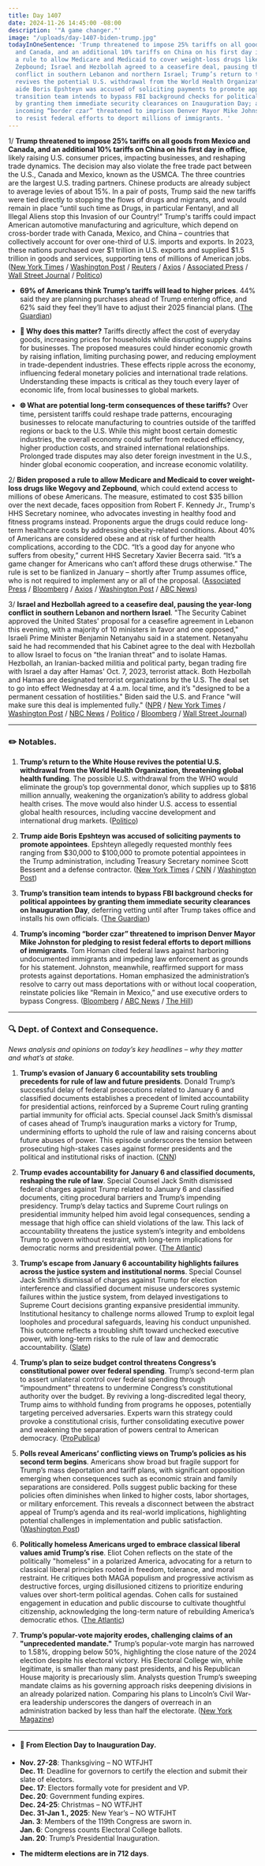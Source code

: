 ```yaml
---
title: Day 1407
date: 2024-11-26 14:45:00 -08:00
description: '"A game changer."'
image: "/uploads/day-1407-biden-trump.jpg"
todayInOneSentence: 'Trump threatened to impose 25% tariffs on all goods from Mexico
  and Canada, and an additional 10% tariffs on China on his first day in office; Biden proposed
  a rule to allow Medicare and Medicaid to cover weight-loss drugs like Wegovy and
  Zepbound; Israel and Hezbollah agreed to a ceasefire deal, pausing the year-long
  conflict in southern Lebanon and northern Israel; Trump’s return to the White House
  revives the potential U.S. withdrawal from the World Health Organization; Trump
  aide Boris Epshteyn was accused of soliciting payments to promote appointees; Trump’s
  transition team intends to bypass FBI background checks for political appointees
  by granting them immediate security clearances on Inauguration Day; and Trump’s
  incoming “border czar” threatened to imprison Denver Mayor Mike Johnston for pledging
  to resist federal efforts to deport millions of immigrants. '
---
```


1/ **Trump threatened to impose 25% tariffs on all goods from Mexico and Canada, and an additional 10% tariffs on China on his first day in office**, likely raising U.S. consumer prices, impacting businesses, and reshaping trade dynamics. The decision may also violate the free trade pact between the U.S., Canada and Mexico, known as the USMCA. The three countries are the largest U.S. trading partners. Chinese products are already subject to average levies of about 15%. In a pair of posts, Trump said the new tariffs were tied directly to stopping the flows of drugs and migrants, and would remain in place “until such time as Drugs, in particular Fentanyl, and all Illegal Aliens stop this Invasion of our Country!” Trump's tariffs could impact American automotive manufacturing and agriculture, which depend on cross-border trade with Canada, Mexico, and China – countries that collectively account for over one-third of U.S. imports and exports. In 2023, these nations purchased over $1 trillion in U.S. exports and supplied $1.5 trillion in goods and services, supporting tens of millions of American jobs. ([New York Times](https://www.nytimes.com/2024/11/25/business/economy/trump-tariffs-canada-mexico-china.html) / [Washington Post](https://www.washingtonpost.com/business/2024/11/25/trump-tariffs-china-mexico-canada-percent/) / [Reuters](https://www.reuters.com/world/us/trump-promises-25-tariff-products-mexico-canada-2024-11-25/) / [Axios](https://www.axios.com/2024/11/26/trump-tariffs-canada-china-mexico) / [Associated Press](https://apnews.com/article/tariffs-trump-trade-policy-economy-0fb9740a4b42c734c75b64ba09c901d5) / [Wall Street Journal](https://www.wsj.com/economy/trade/trump-fires-salvo-on-north-american-trade-pact-eded4fca) / [Politico](https://www.politico.com/live-updates/2024/11/25/congress/trumps-tariff-threat-00191615))

* **69% of Americans think Trump’s tariffs will lead to higher prices**. 44% said they are planning purchases ahead of Trump entering office, and 62% said they feel they’ll have to adjust their 2025 financial plans. ([The Guardian](https://www.theguardian.com/us-news/2024/nov/26/trump-tariffs-prices-harris-poll))

* **💭 Why does this matter?** Tariffs directly affect the cost of everyday goods, increasing prices for households while disrupting supply chains for businesses. The proposed measures could hinder economic growth by raising inflation, limiting purchasing power, and reducing employment in trade-dependent industries. These effects ripple across the economy, influencing federal monetary policies and international trade relations. Understanding these impacts is critical as they touch every layer of economic life, from local businesses to global markets.

* **🌐 What are potential long-term consequences of these tariffs?** Over time, persistent tariffs could reshape trade patterns, encouraging businesses to relocate manufacturing to countries outside of the tariffed regions or back to the U.S. While this might boost certain domestic industries, the overall economy could suffer from reduced efficiency, higher production costs, and strained international relationships. Prolonged trade disputes may also deter foreign investment in the U.S., hinder global economic cooperation, and increase economic volatility.

2/ **Biden proposed a rule to allow Medicare and Medicaid to cover weight-loss drugs like Wegovy and Zepbound**, which could extend access to millions of obese Americans. The measure, estimated to cost $35 billion over the next decade, faces opposition from Robert F. Kennedy Jr., Trump's HHS Secretary nominee, who advocates investing in healthy food and fitness programs instead. Proponents argue the drugs could reduce long-term healthcare costs by addressing obesity-related conditions. About 40% of Americans are considered obese and at risk of further health complications, according to the CDC. “It’s a good day for anyone who suffers from obesity,” current HHS Secretary Xavier Becerra said. “It’s a game changer for Americans who can’t afford these drugs otherwise.” The rule is set to be fianlized in January – shortly after Trump assumes office, who is not required to implement any or all of the proposal. ([Associated Press](https://apnews.com/article/ozempic-biden-rfk-jr-trump-antiobesity-drugs-caaa2f888435af1d32bedb83e9ddbc0a) / [Bloomberg](https://www.bloomberg.com/news/articles/2024-11-26/biden-proposes-medicare-and-medicaid-coverage-of-obesity-drugs) / [Axios](https://www.axios.com/2024/11/26/ozempic-medicare-medicaid-weight-loss-drugs) / [Washington Post](https://www.washingtonpost.com/health/2024/11/26/ozempic-wegovy-medicare-medicaid-weight-loss-drugs/) / [ABC News](https://abcnews.go.com/US/biden-administration-proposes-expanding-obesity-drug-coverage-medicare/story?id=116227872))

3/ **Israel and Hezbollah agreed to a ceasefire deal, pausing the year-long conflict in southern Lebanon and northern Israel**. "The Security Cabinet approved the United States' proposal for a ceasefire agreement in Lebanon this evening, with a majority of 10 ministers in favor and one opposed," Israeli Prime Minister Benjamin Netanyahu said in a statement. Netanyahu said he had recommended that his Cabinet agree to the deal with Hezbollah to allow Israel to focus on “the Iranian threat” and to isolate Hamas. Hezbollah, an Iranian-backed militia and political party, began trading fire with Israel a day after Hamas' Oct. 7, 2023, terrorist attack. Both Hezbollah and Hamas are designated terrorist organizations by the U.S. The deal set to go into effect Wednesday at 4 a.m. local time, and it’s "designed to be a permanent cessation of hostilities." Biden said the U.S. and France "will make sure this deal is implemented fully." ([NPR](https://www.npr.org/2024/11/26/nx-s1-5206389/israel-ceasefire-hezbollah-lebanon) / [New York Times](https://www.nytimes.com/live/2024/11/26/world/israel-hezbollah-lebanon-cease-fire) / [Washington Post](https://www.washingtonpost.com/world/2024/11/26/israel-war-news-lebanon-ceasefire-hezbollah-gaza/) / [NBC News](https://www.nbcnews.com/news/world/israel-hezbollah-lebanon-ceasefire-biden-gaza-hamas-rcna181859) / [Politico](https://www.politico.com/news/2024/11/26/israel-hezbollah-ceasefire-lebanon-netanyahu-00191709) / [Bloomberg](https://www.bloomberg.com/news/articles/2024-11-26/biden-says-israel-and-hezbollah-reach-cease-fire-agreement) / [Wall Street Journal](https://www.wsj.com/world/middle-east/israel-pounds-beirut-pushes-deeper-into-lebanon-ahead-of-expected-cease-fire-8a236ef3))

---

### ✏️ Notables.

1. **Trump’s return to the White House revives the potential U.S. withdrawal from the World Health Organization, threatening global health funding**. The possible U.S. withdrawal from the WHO would eliminate the group’s top governmental donor, which supplies up to $816 million annually, weakening the organization’s ability to address global health crises. The move would also hinder U.S. access to essential global health resources, including vaccine development and international drug markets. ([Politico](https://www.politico.com/live-updates/2024/11/26/congress/us-world-health-organization-membership-00191648))

2. **Trump aide Boris Epshteyn was accused of soliciting payments to promote appointees**. Epshteyn allegedly requested monthly fees ranging from $30,000 to $100,000 to promote potential appointees in the Trump administration, including Treasury Secretary nominee Scott Bessent and a defense contractor. ([New York Times](https://www.nytimes.com/2024/11/25/us/politics/trump-boris-epshteyn-investigation.html) / [CNN](https://www.cnn.com/2024/11/25/politics/trump-lawyers-investigate-allegations-boris-epshteyn-financial-gain) / [Washington Post](https://www.washingtonpost.com/nation/2024/11/25/trump-epshteyn-legal-review-conflicts/))

3. **Trump’s transition team intends to bypass FBI background checks for political appointees by granting them immediate security clearances on Inauguration Day**, deferring vetting until after Trump takes office and installs his own officials. ([The Guardian](https://www.theguardian.com/us-news/2024/nov/26/trump-transition-team-fbi-security-clearances-background-checks))

4. **Trump’s incoming “border czar” threatened to imprison Denver Mayor Mike Johnston for pledging to resist federal efforts to deport millions of immigrants**. Tom Homan cited federal laws against harboring undocumented immigrants and impeding law enforcement as grounds for his statement. Johnston, meanwhile, reaffirmed support for mass protests against deportations. Homan emphasized the administration’s resolve to carry out mass deportations with or without local cooperation, reinstate policies like “Remain in Mexico,” and use executive orders to bypass Congress. ([Bloomberg](https://www.bloomberg.com/news/articles/2024-11-26/homan-promises-mass-deportation-ahead-in-visit-to-texas-border) / [ABC News](https://abcnews.go.com/US/trump-border-czar-tom-homan-jail-denver-mayor/story?id=116235385) / [The Hill](https://thehill.com/homenews/state-watch/5009692-tom-homan-denver-mayor-marty-johnston-deportation-plans/))

---

### 🔍 Dept. of Context and Consequence.

*News analysis and opinions on today’s key headlines – why they matter and what’s at stake.*

1. **Trump’s evasion of January 6 accountability sets troubling precedents for rule of law and future presidents**. Donald Trump’s successful delay of federal prosecutions related to January 6 and classified documents establishes a precedent of limited accountability for presidential actions, reinforced by a Supreme Court ruling granting partial immunity for official acts. Special counsel Jack Smith’s dismissal of cases ahead of Trump’s inauguration marks a victory for Trump, undermining efforts to uphold the rule of law and raising concerns about future abuses of power. This episode underscores the tension between prosecuting high-stakes cases against former presidents and the political and institutional risks of inaction. ([CNN](https://www.cnn.com/2024/11/26/politics/trump-jack-smith-january-6-accountability-analysis/))

2. **Trump evades accountability for January 6 and classified documents, reshaping the rule of law**. Special Counsel Jack Smith dismissed federal charges against Trump related to January 6 and classified documents, citing procedural barriers and Trump’s impending presidency. Trump’s delay tactics and Supreme Court rulings on presidential immunity helped him avoid legal consequences, sending a message that high office can shield violations of the law. This lack of accountability threatens the justice system’s integrity and emboldens Trump to govern without restraint, with long-term implications for democratic norms and presidential power. ([The Atlantic](https://www.theatlantic.com/ideas/archive/2024/11/jack-smith-drops-charges-trump/680798/))

3. **Trump’s escape from January 6 accountability highlights failures across the justice system and institutional norms**. Special Counsel Jack Smith’s dismissal of charges against Trump for election interference and classified document misuse underscores systemic failures within the justice system, from delayed investigations to Supreme Court decisions granting expansive presidential immunity. Institutional hesitancy to challenge norms allowed Trump to exploit legal loopholes and procedural safeguards, leaving his conduct unpunished. This outcome reflects a troubling shift toward unchecked executive power, with long-term risks to the rule of law and democratic accountability. ([Slate](https://slate.com/news-and-politics/2024/11/jack-smith-trump-trial-january-6-department-of-justice.html))

4. **Trump’s plan to seize budget control threatens Congress’s constitutional power over federal spending**. Trump’s second-term plan to assert unilateral control over federal spending through “impoundment” threatens to undermine Congress’s constitutional authority over the budget. By reviving a long-discredited legal theory, Trump aims to withhold funding from programs he opposes, potentially targeting perceived adversaries. Experts warn this strategy could provoke a constitutional crisis, further consolidating executive power and weakening the separation of powers central to American democracy. ([ProPublica](https://www.propublica.org/article/trump-impoundment-appropriations-congress-budget))

5. **Polls reveal Americans’ conflicting views on Trump’s policies as his second term begins**. Americans show broad but fragile support for Trump’s mass deportation and tariff plans, with significant opposition emerging when consequences such as economic strain and family separations are considered. Polls suggest public backing for these policies often diminishes when linked to higher costs, labor shortages, or military enforcement. This reveals a disconnect between the abstract appeal of Trump’s agenda and its real-world implications, highlighting potential challenges in implementation and public satisfaction. ([Washington Post](https://www.washingtonpost.com/politics/2024/11/25/americans-many-contradictions-trumps-agenda/))

6. **Politically homeless Americans urged to embrace classical liberal values amid Trump’s rise**. Eliot Cohen reflects on the state of the politically "homeless" in a polarized America, advocating for a return to classical liberal principles rooted in freedom, tolerance, and moral restraint. He critiques both MAGA populism and progressive activism as destructive forces, urging disillusioned citizens to prioritize enduring values over short-term political agendas. Cohen calls for sustained engagement in education and public discourse to cultivate thoughtful citizenship, acknowledging the long-term nature of rebuilding America’s democratic ethos. ([The Atlantic](https://www.theatlantic.com/politics/archive/2024/11/guide-politically-homeless-2024-election/680795/))

7. **Trump’s popular-vote majority erodes, challenging claims of an "unprecedented mandate."** Trump’s popular-vote margin has narrowed to 1.58%, dropping below 50%, highlighting the close nature of the 2024 election despite his electoral victory. His Electoral College win, while legitimate, is smaller than many past presidents, and his Republican House majority is precariously slim. Analysts question Trump’s sweeping mandate claims as his governing approach risks deepening divisions in an already polarized nation. Comparing his plans to Lincoln’s Civil War-era leadership underscores the dangers of overreach in an administration backed by less than half the electorate. ([New York Magazine](https://nymag.com/intelligencer/article/election-results-show-trump-has-lost-popular-vote-majority.html))

---

* #### 📅 From Election Day to Inauguration Day.

* **Nov. 27-28**: Thanksgiving – NO WTFJHT \
  **Dec. 11**: Deadline for governors to certify the election and submit their slate of electors. \
  **Dec. 17**: Electors formally vote for president and VP. \
  **Dec. 20**: Government funding expires. \
  **Dec. 24-25**: Christmas – NO WTFJHT \
  **Dec. 31-Jan 1., 2025**: New Year’s – NO WTFJHT \
  **Jan. 3**: Members of the 119th Congress are sworn in. \
  **Jan. 6**: Congress counts Electoral College ballots. \
  **Jan. 20**: Trump’s Presidential Inauguration.

* **The midterm elections are in 712 days**.